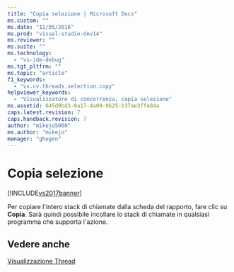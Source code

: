 ```yaml
---
title: "Copia selezione | Microsoft Docs"
ms.custom: ""
ms.date: "12/05/2016"
ms.prod: "visual-studio-dev14"
ms.reviewer: ""
ms.suite: ""
ms.technology: 
  - "vs-ide-debug"
ms.tgt_pltfrm: ""
ms.topic: "article"
f1_keywords: 
  - "vs.cv.threads.selection.copy"
helpviewer_keywords: 
  - "Visualizzatore di concorrenza, copia selezione"
ms.assetid: 645d9bd3-0a17-4a09-9b25-b37ae3ff484a
caps.latest.revision: 7
caps.handback.revision: 7
author: "mikejo5000"
ms.author: "mikejo"
manager: "ghogen"
---
```

# Copia selezione
[!INCLUDE[vs2017banner](../code-quality/includes/vs2017banner.md)]

Per copiare l'intero stack di chiamate dalla scheda del rapporto, fare clic su **Copia**.  Sarà quindi possibile incollare lo stack di chiamate in qualsiasi programma che supporta l'azione.  
  
## Vedere anche  
 [Visualizzazione Thread](../profiling/threads-view-parallel-performance.md)